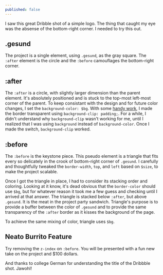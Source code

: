 ```yaml
---
published: false
---
```


I saw this great Dribble shot of a simple logo. The thing that caught my eye was the absense of the bottom-right corner. I needed to try this out. 

## .gesund
The project is a single element, using `.gesund`, as the gray square. The `:after` element is the circle and the `:before` camouflages the bottom-right corner.

## :after
The `:after` is a circle, with slightly larger dimension than the parent element. It's absolutely positioned and is stuck to the top-most left-most corner of the parent. To keep consistant with the design and for future color changes, I set the `background-color: $bg`. With some [handy work](http://css-tricks.com/transparent-borders-with-background-clip/), I made the border transparent using `background-clip: padding;`. For a while, I didn't understand why `background-clip` wasn't working for me, until I realized that I was using `background` instead of `background-color`. Once I made the switch, `background-clip` worked.

## :before
The `:before` is the keystone piece. This pseudo element is a triangle that fits every so delicately in the crook of bottom-right corner of `.gesund`. I carefully and thoughtfully tweaked the `border-width`, `top`, and `left` based on `$size`, to make the project scalable.

Once I got the triangle in place, I had to consider its stacking order and coloring. Looking at it know, it's dead obvious that the `border-color` should use `$bg`, but for whatever reason it took me a few guess and checking until I arrived at that answer. The triangle is stacked below `:after`, but above `.gesund`. It is the meat in the project party sandwich. Triangle's purpose is to provide a buffer between the color of `.gesund` and to provide the same transparency of the `:after` border as it kisses the background of the page.

To achieve the same mixing of color, triangle uses `$bg`.

## Neato Burrito Feature
Try removing the `z-index` on `:before`. You will be presented with a fun new take on the project and $100 dollars. 

And thanks to college German for understanding the title of the Dribbble shot. Jawohl! 